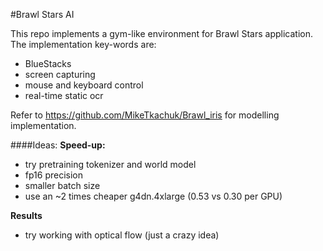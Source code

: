 #Brawl Stars AI

This repo implements a gym-like environment for Brawl Stars application.
The implementation key-words are:
- BlueStacks
- screen capturing
- mouse and keyboard control
- real-time static ocr

Refer to https://github.com/MikeTkachuk/Brawl_iris for modelling implementation.


####Ideas:
**Speed-up:**
- try pretraining tokenizer and world model
- fp16 precision
- smaller batch size
- use an ~2 times cheaper g4dn.4xlarge (0.53 vs 0.30 per GPU)

**Results**
- try working with optical flow (just a crazy idea)